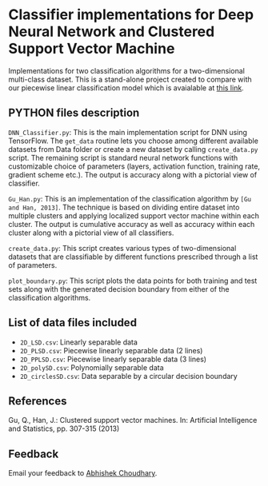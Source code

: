 # Classifier implementations for Deep Neural Network and Clustered Support Vector Machine
Implementations for two classification algorithms for a two-dimensional multi-class dataset. This is a stand-alone project created to compare with our piecewise linear classification model which is avaialable at <a href="https://github.com/abhiachoudhary/Piecewise-Linear-Model-For-Nonconvex-Classifiers">this link</a>.

## PYTHON files description
`DNN_Classifier.py`: This is the main implementation script for DNN using TensorFlow. The `get_data` routine lets you choose among different available datasets from Data folder or create a new dataset by calling `create_data.py` script. The remaining script is standard neural network functions with customizable choice of parameters (layers, activation function, training rate, gradient scheme etc.). The output is accuracy along with a pictorial view of classifier.

`Gu_Han.py`: This is an implementation of the classification algorithm by `[Gu and Han, 2013]`. The technique is based on dividing entire dataset into multiple clusters and applying localized support vector machine within each cluster. The output is cumulative accuracy as well as accuracy within each cluster along with a pictorial view of all classifiers.

`create_data.py`: This script creates various types of two-dimensional datasets that are classifiable by different functions prescribed through a list of parameters. 

`plot_boundary.py`: This script plots the data points for both training and test sets along with the generated decision boundary from either of the classification algorithms. 

## List of data files included
* `2D_LSD.csv`: Linearly separable data
* `2D_PLSD.csv`: Piecewise linearly separable data (2 lines)
* `2D_PPLSD.csv`: Piecewise linearly separable data (3 lines)
* `2D_polySD.csv`: Polynomially separable data
* `2D_circlesSD.csv`: Data separable by a circular decision boundary 


## References
Gu, Q., Han, J.: Clustered support vector machines. In: Artificial Intelligence and Statistics, pp. 307-315 (2013)

## Feedback
Email your feedback to <a href="mailto:abhi.achoudhary@gmail.com">Abhishek Choudhary</a>.
